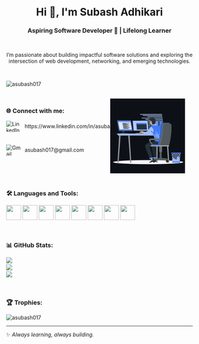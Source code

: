 <h1 align="center">Hi 👋, I'm Subash Adhikari</h1>
<h3 align="center">Aspiring Software Developer 🌟 | Lifelong Learner</h3>

<br>

<p align="center">
  I’m passionate about building impactful software solutions and exploring the intersection of web development, networking, and emerging technologies.
</p>

<br>

<p align="left">
  <img src="https://komarev.com/ghpvc/?username=asubash017&label=Profile%20views&color=0e75b6&style=flat" alt="asubash017" />
</p>

<br>

<!-- Connect + GIF section -->
<div>
  <div style="display: inline-block; vertical-align: top; width: 55%;">
    <h3>🌐 Connect with me:</h3>
    <p>
      <a href="https://linkedin.com/in/asubash017" target="_blank" style="display: flex; align-items: center; gap: 10px; text-decoration: none;">
        <img src="https://raw.githubusercontent.com/rahuldkjain/github-profile-readme-generator/master/src/images/icons/Social/linked-in-alt.svg" height="30" width="40" alt="LinkedIn"/>
        https://www.linkedin.com/in/asubash017
      </a>
      <br><br>
      <a href="mailto:asubash017@gmail.com" target="_blank" style="display: flex; align-items: center; gap: 10px; text-decoration: none;">
        <img src="https://cdn.simpleicons.org/gmail/EA4335" height="30" width="40" alt="Gmail"/>
        asubash017@gmail.com
      </a>
    </p>
  </div>

  <div style="display: inline-block; vertical-align: top; width: 40%; text-align: right;">
    <img src="https://raw.githubusercontent.com/asubash017/asubash017/main/assets/animation.gif" width="250" alt="animation gif"/>
  </div>
</div>

<br>

<h3 align="left">🛠️ Languages and Tools:</h3>
<p align="left">
  <img src="https://cdn.jsdelivr.net/gh/devicons/devicon/icons/python/python-original.svg" width="40" height="40"/>
  <img src="https://cdn.jsdelivr.net/gh/devicons/devicon/icons/javascript/javascript-original.svg" width="40" height="40"/>
  <img src="https://cdn.jsdelivr.net/gh/devicons/devicon/icons/django/django-plain.svg" width="40" height="40"/>
  <img src="https://cdn.jsdelivr.net/gh/devicons/devicon/icons/react/react-original.svg" width="40" height="40"/>
  <img src="https://cdn.jsdelivr.net/gh/devicons/devicon/icons/mysql/mysql-original.svg" width="40" height="40"/>
  <img src="https://cdn.jsdelivr.net/gh/devicons/devicon/icons/git/git-original.svg" width="40" height="40"/>
  <img src="https://cdn.jsdelivr.net/gh/devicons/devicon/icons/html5/html5-original.svg" width="40" height="40"/>
  <img src="https://cdn.jsdelivr.net/gh/devicons/devicon/icons/css3/css3-original.svg" width="40" height="40"/>
</p>

<br>

<h3 align="left">📊 GitHub Stats:</h3>
<p>
  <img src="https://github-readme-stats.vercel.app/api?username=asubash017&theme=dark&hide_border=false&include_all_commits=true&count_private=true" />
  <br/>
  <img src="https://github-readme-streak-stats.herokuapp.com/?user=asubash017&theme=dark&hide_border=false" />
  <br/>
  <img src="https://github-readme-stats.vercel.app/api/top-langs/?username=asubash017&theme=dark&hide_border=false&layout=compact" />
</p>

<br>

<h3 align="left">🏆 Trophies:</h3>
<p align="left"> 
  <img src="https://github-profile-trophy.vercel.app/?username=asubash017&theme=onedark" alt="asubash017" />
</p>

<hr>

✨ *Always learning, always building.*  

